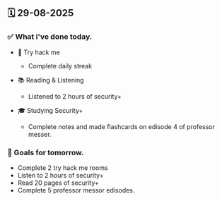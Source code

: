 ## 🗓️ 29-08-2025

### ✅ What i've done today.
- 👾 Try hack me
  - Complete daily streak
 
- 📚 Reading & Listening
  - Listened to 2 hours of security+
 
- 🎓 Studying Security+
  - Complete notes and made flashcards on edisode 4 of professor messer.


### 🎯 Goals for tomorrow.
- Complete 2 try hack me rooms
- Listen to 2 hours of security+
- Read 20 pages of security+
- Complete 5 professor messor edisodes.
